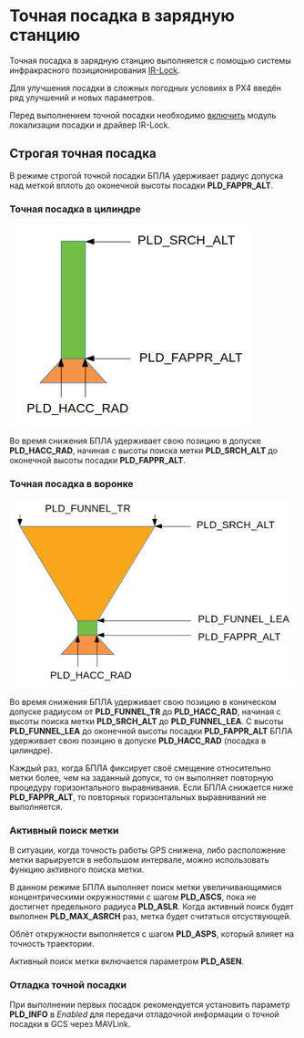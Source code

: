 # Точная посадка в зарядную станцию

Точная посадка в зарядную станцию выполняется с помощью системы инфракрасного позиционирования [IR-Lock](https://irlock.com/).

Для улучшения посадки в сложных погодных условиях в PX4 введён ряд улучшений и новых параметров.

Перед выполнением точной посадки необходимо [включить](mavlink_uav_param_ltest_en.md) модуль локализации посадки и драйвер IR-Lock.

## Строгая точная посадка

В режиме строгой точной посадки БПЛА удерживает  радиус допуска над меткой вплоть до оконечной высоты посадки **PLD_FAPPR_ALT**.

### Точная посадка в цилиндре

![Точная посадка в цилиндре](img/strict_precland_tube.png)

Во время снижения БПЛА удерживает свою позицию в допуске **PLD_HACC_RAD**, начиная с высоты поиска метки **PLD_SRCH_ALT** до оконечной высоты посадки **PLD_FAPPR_ALT**.

### Точная посадка в воронке

![Точная посадка в воронке](img/strict_precland_funnel.png)

Во время снижения БПЛА удерживает свою позицию в коническом допуске радиусом от **PLD_FUNNEL_TR** до **PLD_HACC_RAD**, начиная с высоты поиска метки **PLD_SRCH_ALT** до **PLD_FUNNEL_LEA**. С высоты **PLD_FUNNEL_LEA** до оконечной высоты посадки **PLD_FAPPR_ALT** БПЛА удерживает свою позицию в допуске **PLD_HACC_RAD** (посадка в цилиндре).

Каждый раз, когда БПЛА фиксирует своё смещение относительно метки более, чем на заданный допуск, то он выполняет повторную процедуру горизонтального выравнивания. Если БПЛА снижается ниже **PLD_FAPPR_ALT**, то повторных горизонтальных выравниваний не выполняется.

### Активный поиск метки

В ситуации, когда точность работы GPS снижена, либо расположение метки варьируется в небольшом интервале, можно использовать функцию активного поиска метки.

В данном режиме БПЛА выполняет поиск метки увеличивающимися концентрическими окружностями с шагом **PLD_ASCS**, пока не достигнет предельного радиуса **PLD_ASLR**. Когда активный поиск будет выполнен **PLD_MAX_ASRCH** раз, метка будет считаться отсуствующей.

Облёт откружности выполняется с шагом **PLD_ASPS**, который влияет на точность траектории.

Активный поиск метки включается параметром **PLD_ASEN**.

### Отладка точной посадки

При выполнении первых посадок рекомендуется установить параметр **PLD_INFO** в *Enabled* для передачи отладочной информации о точной посадки в GCS через MAVLink.
